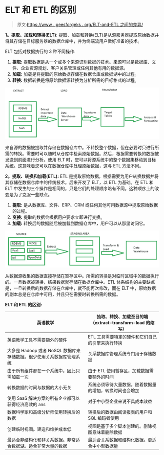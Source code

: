 # ELT 和 ETL 的区别

> 原文:[https://www . geesforgeks . org/ELT-and-ETL 之间的差异/](https://www.geeksforgeeks.org/difference-between-elt-and-etl/)

**1。提取、加载和转换(ELT):**
提取、加载和转换(ELT)是从源服务器提取原始数据并将其存储在目标服务器的数据仓库中，并为终端流用户做好准备的技术。

ELT 包括对数据执行的 3 种不同操作:

1.  **提取:**
    提取数据是从一个或多个来源识别数据的技术。来源可以是数据库、文件、企业资源规划、客户关系管理或任何其他有用的数据源。
2.  **加载:**
    加载是将提取的原始数据存储在数据仓库或数据湖中的过程。
3.  **转换:**
    数据转换是将原始数据源转换为分析所需的目标格式的过程。

![](img/c658e8f7c56c6aea6bf61824d7912b4b.png)

来自源的数据被提取并存储在数据仓库中。不转换整个数据，但在必要时只进行所需的转换。需要时可以随时从仓库中检索原始数据。然后，根据需要转换的数据被发送到前面进行分析。使用 ELT 时，您可以将源系统中的整个数据集移动到目标系统。这意味着您可以在数据仓库中处理原始数据，这与 ETL 方法不同。

**2。提取、转换和加载(ETL):**
ETL 是提取原始数据，根据需要为用户转换数据并将其存储在数据仓库中的传统技术。后来开发了 ELT，以 ETL 为基础。在 ETL 和 ELT 中发生的三个操作是相同的，只是它们的处理顺序略有不同。这种顺序上的改变是为了克服一些缺点。

1.  **提取:**
    是从数据库、文件、ERP、CRM 或任何其他可用数据源中提取原始数据的过程。
2.  **变换:**
    提取的数据会根据用户要求立即进行变换。
3.  **加载:**
    转换后的数据随后被加载到数据仓库中，用户可以从那里访问它。

![](img/fc76244095cd885d65facee833b6ca8d.png)

从数据源收集的数据直接存储在暂存区中。所需的转换是对临时区域中的数据执行的。一旦数据被转换，结果数据就存储在数据仓库中。ETL 体系结构的主要缺点是，一旦转换后的数据存储在仓库中，就不能再次修改，而在 ELT 中，原始数据的副本总是在仓库中可用，并且只在需要时转换所需的数据。

**ELT 和 ETL 的区别:**

<center>

| 英语教学 | 抽取、转换、加载至目的端（extract-transform-load 的缩写） |
| --- | --- |
| 英语教学工具不需要额外的硬件 | ETL 工具需要特定的硬件和它们自己的引擎来执行转换 |
| 大多是 Hadoop 或者 NoSQL 数据库来存储数据。很少使用关系数据库管理系统 | 关系数据库管理系统专门用于存储数据 |
| 由于所有组件都在一个系统中，因此只需加载一次 | 由于 ETL 使用暂存区，加载数据需要额外的时间 |
| 转换数据的时间与数据的大小无关 | 系统必须等待大量数据。随着数据量的增加，转换时间也会增加 |
| 使用 SaaS 解决方案的所有企业都可以获得经济高效的 ans | 对于中小型企业来说不具成本效益 |
| 数据科学家和高级分析师使用转换后的数据 | 转换后的数据由阅读报表的用户和 SQL 编码者使用 |
| 创建临时视图。建造和维护成本低 | 视图是基于多个脚本创建的。删除视图意味着删除数据 |
| 最适合非结构化和非关系数据。非常适合数据湖。适合非常大量的数据 | 最适合关系数据和结构化数据。更适合中小型数据量 |

</center>